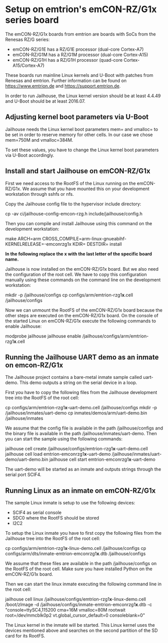 Setup on emtrion's emCON-RZ/G1x series board
============================================

The emCON-RZ/G1x boards from emtrion are boards with SoCs from the Renesas RZ/G series:

- emCON-RZ/G1E has a RZ/G1E processor (dual-core Cortex-A7)
- emCON-RZ/G1M has a RZ/G1M processor (dual-core Cortex-A15)
- emCON-RZ/G1H has a RZ/G1H processor (quad-core Cortex-A15/Cortex-A7)

These boards run mainline Linux kernels and U-Boot with patches from Renesas and emtrion.
Further information can be found on https://www.emtrion.de and https://support.emtrion.de.

In order to run Jailhouse, the Linux kernel version should be at least 4.4.49 and U-Boot
should be at least 2016.07.

Adjusting kernel boot parameters via U-Boot
-------------------------------------------
Jailhouse needs the Linux kernel boot parameters mem= and vmalloc= to be set in order to reserve memory for other cells.
In our case we chose mem=750M and vmalloc=384M.

To set these values, you have to change the Linux kernel boot parameters via U-Boot accordingly.

Install and start Jailhouse on emCON-RZ/G1x
-------------------------------------------
First we need access to the RootFS of the Linux running on the emCON-RZ/G1x. We assume that you
have mounted this on your development workstation through sshfs or nfs.

Copy the Jailhouse config file to the hypervisor include directory:

cp -av ci/jailhouse-config-emcon-rzg.h include/jailhouse/config.h

Then you can compile and install Jailhouse using this command on the development workstation:

make ARCH=arm CROSS_COMPILE=arm-linux-gnueabihf- KERNELRELEASE=<kernel version>-emconrzg1x KDIR=<path to linux kernel source code> DESTDIR=<path to the root of the rootfs> install

**In the following replace the x with the last letter of the specific board name.**

Jailhouse is now installed on the emCON-RZ/G1x board. But we also need the configuration
of the root cell. We have to copy this configuration manually using these commands on the
command line on the development workstation:

mkdir -p /jailhouse/configs
cp configs/arm/emtrion-rzg1**x**.cell /jailhouse/configs

Now we can unmount the RootFS of the emCON-RZ/G1x board because the other steps are executed
on the emCON-RZ/G1x board. On the console of the started Linux on emCON-RZ/G1x execute the
following commands to enable Jailhouse:

modprobe jailhouse
jailhouse enable /jailhouse/configs/arm/emtrion-rzg1**x**.cell

Running the Jailhouse UART demo as an inmate on emcon-RZ/G1x
------------------------------------------------------------
The Jailhouse project contains a bare-metal inmate sample called uart-demo. This demo outputs
a string on the serial device in a loop.

First you have to copy the following files from the Jailhouse development tree into the RootFS
of the root cell:

cp configs/arm/emtrion-rzg1**x**-uart-demo.cell /jailhouse/configs
mkdir -p /jailhouse/inmates/uart-demo
cp inmates/demos/arm/uart-demo.bin /jailhouse/inmates

We assume that the config file is available in the path /jailhouse/configs and the binary file
is available in the path /jailhouse/inmates/uart-demo. Then you can start the sample using
the following commands:

jailhouse cell create /jailhouse/configs/emtrion-rzg1**x**-uart-demo.cell
jailhouse cell load emtrion-emconrzg1**x**-uart-demo /jailhouse/inmates/uart-demo/uart-demo.bin
jailhouse cell start emtrion-emconrzg1**x**-uart-demo

The uart-demo will be started as an inmate and outputs strings through the serial port SCIF4.

Running Linux as an inmate on emCON-RZ/G1x
------------------------------------------
The sample Linux inmate is setup to use the following devices:

- SCIF4 as serial console
- SDC0 where the RootFS should be stored
- I2C2

To setup the Linux inmate you have to first copy the following files from the Jailhouse tree into the RootFS
of the root cell:

cp configs/arm/emtrion-rzg1**x**-linux-demo.cell /jailhouse/configs
cp configs/arm/dts/inmate-emtrion-emconrzg1**x**.dtb /jailhouse/configs

We assume that these files are available in the path /jailhouse/configs on the RootFS of the
root cell. Make sure you have installed Python on the emCON-RZ/G1x board.

Then we can start the linux inmate executing the following command line in the root cell:

jailhouse cell linux /jailhouse/configs/emtrion-rzg1**x**-linux-demo.cell /boot/zImage -d /jailhouse/configs/inmate-emtrion-emconrzg1**x**.dtb -c "console=ttySC4,115200 cma=16M vmalloc=80M rootwait root=/dev/mmcblk0p2 vt.global_cursor_default=0 consoleblank=0"

The Linux kernel in the inmate will be started. This Linux kernel uses the devices mentioned above and
searches on the second partition of the SD card for its RootFS.

